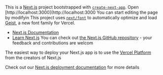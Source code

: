 This is a [Next.js](https://nextjs.org) project bootstrapped with [`create-next-app`](https://nextjs.org/docs/app/api-reference/cli/create-next-app).
Open [http://localhost:3000](http://localhost:3000
You can start editing the page by modifyin
This project uses [`next/font`](https://nextjs.org/docs/app/building-your-application/optimizing/fonts) to automatically optimize and load [Geist](https://vercel.com/font), a new font family for Vercel.

- [Next.js Documentation](https://nextjs.org/docs) 
- [Learn Next.js](https://nextjs.org/learn) 
You can check out [the Next.js GitHub repository](https://github.com/vercel/next.js) - your feedback and contributions are welcom

The easiest way to deploy your Next.js app is to use the [Vercel Platform](https://vercel.com/new?utm_medium=default-template&filter=next.js&utm_source=create-next-app&utm_campaign=create-next-app-readme) from the creators of Next.js

Check out our [Next.js deployment documentation](https://nextjs.org/docs/app/building-your-application/deploying) for more details
